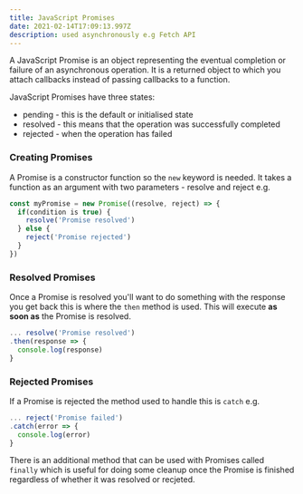 ```yaml
---
title: JavaScript Promises
date: 2021-02-14T17:09:13.997Z
description: used asynchronously e.g Fetch API
---
```

A JavaScript Promise is an object representing the eventual completion or failure of an asynchronous operation. It is a returned object to which you attach callbacks instead of passing callbacks to a function.

JavaScript Promises have three states:

- pending - this is the default or initialised state
- resolved - this means that the operation was successfully completed
- rejected - when the operation has failed

### Creating Promises

A Promise is a constructor function so the `new` keyword is needed. It takes a function as an argument with two parameters - resolve and reject e.g.

```javascript
const myPromise = new Promise((resolve, reject) => {
  if(condition is true) {
    resolve('Promise resolved')
  } else {
    reject('Promise rejected')
  }
})
```

### Resolved Promises

Once a Promise is resolved you'll want to do something with the response you get back this is where the `then` method is used. This will execute **as soon as** the Promise is resolved.

```javascript
... resolve('Promise resolved')
.then(response => {
  console.log(response)
}
```

### Rejected Promises

If a Promise is rejected the method used to handle this is `catch` e.g.

```javascript
... reject('Promise failed')
.catch(error => {
  console.log(error)
}
```

There is an additional method that can be used with Promises called `finally` which is useful for doing some cleanup once the Promise is finished regardless of whether it was resolved or recjeted.